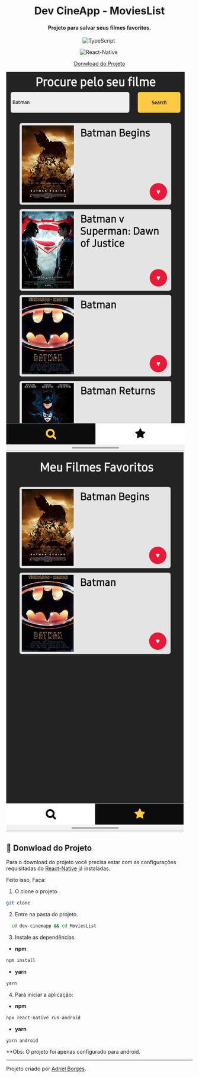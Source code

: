 <h1 align="center"> Dev CineApp - MoviesList </h1>
<h4 align="center">
  Projeto para salvar seus filmes favoritos.
</h4>

<div align="center">

![TypeScript](https://img.shields.io/badge/-TypeScript-007ACC?style=flat&logoColor=fff&logo=typescript)&nbsp;

![React-Native](https://img.shields.io/badge/-React_Native-0488B0?style=flat&logoColor=fff&logo=react)&nbsp;
</div>

<p align="center">
  <a href="#:memo:-Donwload-do-Projeto">Donwload do Projeto</a>
  <!-- &nbsp;&nbsp;&nbsp;|&nbsp;&nbsp;&nbsp;
  <a href="#:iphone:-Donwload-no-Celular">Download no Celular</a> -->
</p>




<div>

![photo 1](./images/photo1.jpg)
![photo 2](./images/photo2.jpg)
</div>





## :memo: Donwload do Projeto
  Para o download do projeto você precisa estar com as configurações requisitadas do <a href="https://reactnative.dev/docs/environment-setup">React-Native</a> já instaladas.

  Feito isso, Faça:

1. O clone o projeto.


```bash
git clone
```
2. Entre na pasta do projeto.

```bash
  cd dev-cinemapp && cd MoviesList
```
3. Instale as dependências.

* **npm**
```bash
npm install
```
* **yarn**
```bash
yarn
```
4. Para iniciar a aplicação:
* **npm**
```bash
npx react-native run-android
```
* **yarn**
```bash
yarn android
```

**Obs: O projeto foi apenas configurado para android.

<!-- ## :iphone: Donwload no Celular

QRCODE -->

---
Projeto criado por <a href="https://www.linkedin.com/in/adriel-borgesti" >Adriel Borges</a>.
